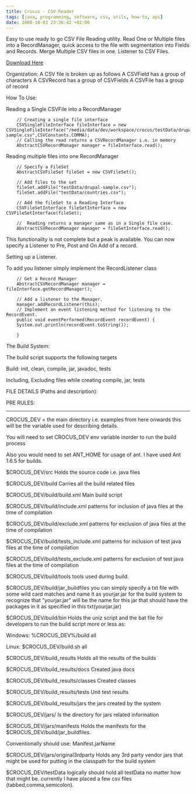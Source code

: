 ```yaml
---
title: Crocus - CSV Reader
tags: [java, programming, software, csv, utils, how-to, api]
date: 2008-10-03 23:38:42 +02:00
---
```



Easy to use ready to go CSV File Reading utility. Read One or Multiple files into a RecordManager, quick access to the file with segmentation into Fields and Records. Merge Multiple CSV files in one. Listener to CSV Files.

[Download Here](https://sourceforge.net/project/platformdownload.php?group_id=172152)

Organization:
A CSV file is broken up as follows
A CSVField has a group of characters
A CSVRecord has a group of CSVFields
A CSVFile has a group of record

How To Use:

Reading a Single CSVFile into a RecordManager

```
	// Creating a single file interface
	CSVSingleFileInterface fileInterface = new CSVSingleFileInterface("/media/data/dev/workspace/crocus/testData/drupal-sample.csv",CSVConstants.COMMA);
	// Calling the read returns a CSVRecordManager i.e. in memory
	AbstractCSVRecordManager manager = fileInterface.read();
```

Reading multiple files into one RecordManager

```
	// Specify a FileSet
	AbstractCSVFileSet fileSet = new CSVFileSet();

	// Add files to the set
	fileSet.addFile("testData/drupal-sample.csv");
	fileSet.addFile("testData/countries.csv");

	// Add the fileSet to a Reading Interface
	CSVFileSetInterface fileSetInterface = new CSVFileSetInterface(fileSet);

	//  Reading returns a manager same as in a Single file case.
	AbstractCSVRecordManager manager = fileSetInterface.read();
```

This functionality is not complete but a peak is available.
You can now specify a Listener to Pre, Post and On Add of a record.

Setting up a Listener.

To add you listener simply implement the RecordListener class

```
	// Get a Record Manager
	AbstractCSVRecordManager manager = fileInterface.getRecordManager();

	// Add a listener to the Manager.
	manager.addRecordListener(this);
	// Implement an event listening method for listening to the RecordEvent.
	public void eventPerformed(RecordEvent recordEvent) {
	System.out.println(recordEvent.toString());

	}
```

The Build System:

The build script supports the following targets

Build: init, clean, compile, jar, javadoc, tests

Including, Excluding files while creating compile, jar, tests

FILE DETAILS (Paths and description):

PRE RULES:

---------

CROCUS_DEV = the main directory i.e. examples from here onwards this will be the variable used for describing details.

You will need to set CROCUS_DEV env variable inorder to run the build process

Also you would need to set ANT_HOME for usage of ant. I have used Ant 1.6.5 for builds.

$CROCUS_DEV/src Holds the source code i.e. java files

$CROCUS_DEV/build Carries all the build related files

$CROCUS_DEV/build/build.xml Main build script

$CROCUS_DEV/build/include.xml patterns for inclusion of java files at the time of compilation

$CROCUS_DEV/build/exclude.xml patterns for exclusion of java files at the time of compilation

$CROCUS_DEV/build/tests_include.xml patterns for inclusion of test java files at the time of compilation

$CROCUS_DEV/build/tests_exclude.xml patterns for exclusion of test java files at the time of compilation

$CROCUS_DEV/build/tools tools used during build.

$CROCUS_DEV/build/jar_buildfiles you can simply specify a txt file with some wild card matches and name it as yourjar.jar for the build system to recognize that "yourjar.jar" will be the name for this jar that should have the packages in it as specified in this txt(yourjar.jar)

$CROCUS_DEV/build/bin Holds the uniz script and the bat file for developers to run the build script more or less as:

Windows: %CROCUS_DEV%/build all

Linux: $CROCUS_DEV/build.sh all

$CROCUS_DEV/build_results Holds all the results of the builds

$CROCUS_DEV/build_results/docs Created java docs

$CROCUS_DEV/build_results/classes Created classes

$CROCUS_DEV/build_results/tests Unit test results

$CROCUS_DEV/build_results/jars the jars created by the system

$CROCUS_DEV/jars/ Is the directory for jars related information

$CROCUS_DEV/jars/manifests Holds the manifests for the $CROCUS_DEV/build/jar_buildfiles.

Conventionally should use: Manifest.jarName

$CROCUS_DEV/jars/original3rdparty Holds any 3rd party vendor jars that might be used for putting in the classpath for the build system

$CROCUS_DEV/testData logically should hold all testData no matter how that might be. currently I have placed a few csv files (tabbed,comma,semicolon).

